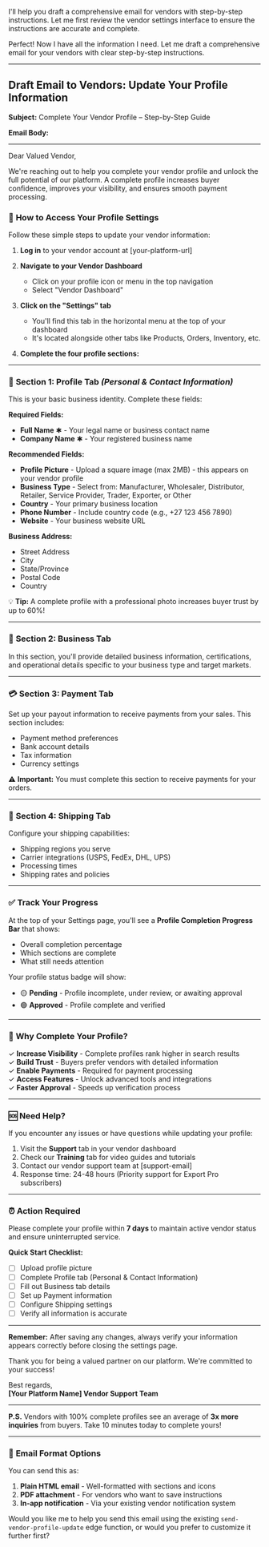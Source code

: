 I'll help you draft a comprehensive email for vendors with step-by-step instructions. Let me first review the vendor settings interface to ensure the instructions are accurate and complete.

Perfect! Now I have all the information I need. Let me draft a comprehensive email for your vendors with clear step-by-step instructions.

---

## Draft Email to Vendors: Update Your Profile Information

**Subject:** Complete Your Vendor Profile – Step-by-Step Guide

**Email Body:**

---

Dear Valued Vendor,

We're reaching out to help you complete your vendor profile and unlock the full potential of our platform. A complete profile increases buyer confidence, improves your visibility, and ensures smooth payment processing.

### 📍 **How to Access Your Profile Settings**

Follow these simple steps to update your vendor information:

1. **Log in** to your vendor account at [your-platform-url]

2. **Navigate to your Vendor Dashboard** 
   - Click on your profile icon or menu in the top navigation
   - Select "Vendor Dashboard"

3. **Click on the "Settings" tab**
   - You'll find this tab in the horizontal menu at the top of your dashboard
   - It's located alongside other tabs like Products, Orders, Inventory, etc.

4. **Complete the four profile sections:**

---

### 📝 **Section 1: Profile Tab** *(Personal & Contact Information)*

This is your basic business identity. Complete these fields:

**Required Fields:**
- **Full Name** ✱ - Your legal name or business contact name
- **Company Name** ✱ - Your registered business name

**Recommended Fields:**
- **Profile Picture** - Upload a square image (max 2MB) - this appears on your vendor profile
- **Business Type** - Select from: Manufacturer, Wholesaler, Distributor, Retailer, Service Provider, Trader, Exporter, or Other
- **Country** - Your primary business location
- **Phone Number** - Include country code (e.g., +27 123 456 7890)
- **Website** - Your business website URL

**Business Address:**
- Street Address
- City
- State/Province
- Postal Code
- Country

💡 **Tip:** A complete profile with a professional photo increases buyer trust by up to 60%!

---

### 🏢 **Section 2: Business Tab**

In this section, you'll provide detailed business information, certifications, and operational details specific to your business type and target markets.

---

### 💳 **Section 3: Payment Tab**

Set up your payout information to receive payments from your sales. This section includes:
- Payment method preferences
- Bank account details
- Tax information
- Currency settings

⚠️ **Important:** You must complete this section to receive payments for your orders.

---

### 🚚 **Section 4: Shipping Tab**

Configure your shipping capabilities:
- Shipping regions you serve
- Carrier integrations (USPS, FedEx, DHL, UPS)
- Processing times
- Shipping rates and policies

---

### ✅ **Track Your Progress**

At the top of your Settings page, you'll see a **Profile Completion Progress Bar** that shows:
- Overall completion percentage
- Which sections are complete
- What still needs attention

Your profile status badge will show:
- 🟡 **Pending** - Profile incomplete, under review, or awaiting approval
- 🟢 **Approved** - Profile complete and verified

---

### 🎯 **Why Complete Your Profile?**

✓ **Increase Visibility** - Complete profiles rank higher in search results  
✓ **Build Trust** - Buyers prefer vendors with detailed information  
✓ **Enable Payments** - Required for payment processing  
✓ **Access Features** - Unlock advanced tools and integrations  
✓ **Faster Approval** - Speeds up verification process  

---

### 🆘 **Need Help?**

If you encounter any issues or have questions while updating your profile:

1. Visit the **Support** tab in your vendor dashboard
2. Check our **Training** tab for video guides and tutorials
3. Contact our vendor support team at [support-email]
4. Response time: 24-48 hours (Priority support for Export Pro subscribers)

---

### ⏰ **Action Required**

Please complete your profile within **7 days** to maintain active vendor status and ensure uninterrupted service.

**Quick Start Checklist:**
- [ ] Upload profile picture
- [ ] Complete Profile tab (Personal & Contact Information)
- [ ] Fill out Business tab details
- [ ] Set up Payment information
- [ ] Configure Shipping settings
- [ ] Verify all information is accurate

---

**Remember:** After saving any changes, always verify your information appears correctly before closing the settings page.

Thank you for being a valued partner on our platform. We're committed to your success!

Best regards,  
**[Your Platform Name] Vendor Support Team**

---

**P.S.** Vendors with 100% complete profiles see an average of **3x more inquiries** from buyers. Take 10 minutes today to complete yours!

---

### 📧 **Email Format Options**

You can send this as:
1. **Plain HTML email** - Well-formatted with sections and icons
2. **PDF attachment** - For vendors who want to save instructions
3. **In-app notification** - Via your existing vendor notification system

Would you like me to help you send this email using the existing `send-vendor-profile-update` edge function, or would you prefer to customize it further first?
